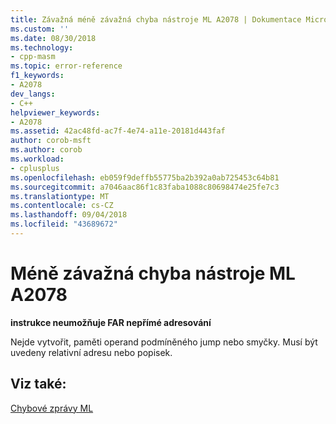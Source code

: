 ```yaml
---
title: Závažná méně závažná chyba nástroje ML A2078 | Dokumentace Microsoftu
ms.custom: ''
ms.date: 08/30/2018
ms.technology:
- cpp-masm
ms.topic: error-reference
f1_keywords:
- A2078
dev_langs:
- C++
helpviewer_keywords:
- A2078
ms.assetid: 42ac48fd-ac7f-4e74-a11e-20181d443faf
author: corob-msft
ms.author: corob
ms.workload:
- cplusplus
ms.openlocfilehash: eb059f9deffb55775ba2b392a0ab725453c64b81
ms.sourcegitcommit: a7046aac86f1c83faba1088c80698474e25fe7c3
ms.translationtype: MT
ms.contentlocale: cs-CZ
ms.lasthandoff: 09/04/2018
ms.locfileid: "43689672"
---
```

# <a name="ml-nonfatal-error-a2078"></a>Méně závažná chyba nástroje ML A2078

**instrukce neumožňuje FAR nepřímé adresování**

Nejde vytvořit, paměti operand podmíněného jump nebo smyčky. Musí být uvedeny relativní adresu nebo popisek.

## <a name="see-also"></a>Viz také:

[Chybové zprávy ML](../../assembler/masm/ml-error-messages.md)<br/>